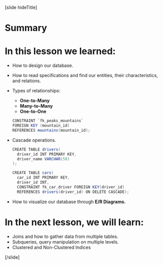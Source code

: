 [slide hideTitle]
# Summary

# In this lesson we learned:

- How to design our database.
- How to read specifications and find our entities, their characteristics, and relations.
- Types of relationships:
    - **One-to-Many**
    - **Many-to-Many**
    - **One-to-One**

    ``` java 
    CONSTRAINT `fk_peaks_mountains`
    FOREIGN KEY (mountain_id)      
    REFERENCES mountains(mountain_id);
    ```
- Cascade operations.
    ```java
    CREATE TABLE drivers(
      driver_id INT PRIMARY KEY,
      driver_name VARCHAR(50)
    );

    CREATE TABLE cars(
      car_id INT PRIMARY KEY,                                  
      driver_id INT,
      CONSTRAINT fk_car_driver FOREIGN KEY(driver_id)
      REFERENCES drivers(driver_id) ON DELETE CASCADE);
    ```
- How to visualize our database through **E/R Diagrams.**

# In the next lesson, we will learn:

- Joins and how to gather data from multiple tables.
- Subqueries, query manipulation on multiple levels.
- Clustered and Non-Clustered Indices

[/slide]